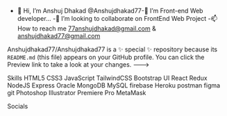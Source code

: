 - 👋 Hi, I’m Anshuj Dhakad @Anshujdhakad77-🌱 I’m Front-end Web developer...
-💞️ I’m looking to collaborate on FrontEnd Web Project
-📫 How to reach me 77anshujdhakad@gmail.com  & anshujdhakad77@gmail.com

Anshujdhakad77/Anshujdhakad77 is a ✨ special ✨ repository because its `README.md` (this file) appears on your GitHub profile.
You can click the Preview link to take a look at your changes.
--->


Skills
 HTML5 CSS3 JavaScript TailwindCSS Bootstrap UI React Redux NodeJS Express Oracle MongoDB MySQL firebase Heroku postman figma git Photoshop Illustrator Premiere Pro MetaMask

Socials
       
